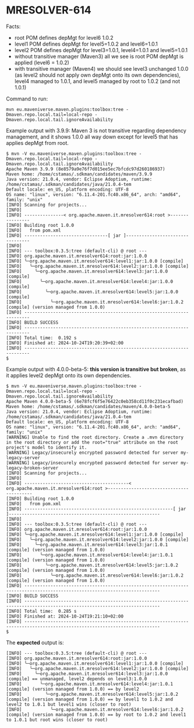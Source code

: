 # MRESOLVER-614

Facts:
* root POM defines depMgt for level6 1.0.2
* level1 POM defines depMgt for level5=1.0.2 and level6=1.0.1
* level2 POM defines depMgt for level3=1.0.1, level4=1.0.1 and level5=1.0.1
* without transitive manager (Maven3) all we see is root POM depMgt is applied (level6 = 1.0.2)
* with transitive manager (Maven4) we should see level3 unchanged 1.0.0 (as level2 should not apply own depMgt onto its own dependencies), level4 managed to 1.0.1, and level5 managed by root to 1.0.2 (and not 1.0.1)

Command to run:

```
mvn eu.maveniverse.maven.plugins:toolbox:tree -Dmaven.repo.local.tail=local-repo -Dmaven.repo.local.tail.ignoreAvailability
```

Example output with 3.9.9: Maven 3 is not transitive regarding dependency management, and it shows 1.0.0 all way down
except for level5 that has applies depMgt from root.
```
$ mvn -V eu.maveniverse.maven.plugins:toolbox:tree -Dmaven.repo.local.tail=local-repo -Dmaven.repo.local.tail.ignoreAvailability
Apache Maven 3.9.9 (8e8579a9e76f7d015ee5ec7bfcdc97d260186937)
Maven home: /home/cstamas/.sdkman/candidates/maven/3.9.9
Java version: 21.0.4, vendor: Eclipse Adoptium, runtime: /home/cstamas/.sdkman/candidates/java/21.0.4-tem
Default locale: en_US, platform encoding: UTF-8
OS name: "linux", version: "6.11.4-201.fc40.x86_64", arch: "amd64", family: "unix"
[INFO] Scanning for projects...
[INFO] 
[INFO] ---------------< org.apache.maven.it.mresolver614:root >----------------
[INFO] Building root 1.0.0
[INFO]   from pom.xml
[INFO] --------------------------------[ jar ]---------------------------------
[INFO] 
[INFO] --- toolbox:0.3.5:tree (default-cli) @ root ---
[INFO] org.apache.maven.it.mresolver614:root:jar:1.0.0
[INFO] ╰─org.apache.maven.it.mresolver614:level1:jar:1.0.0 [compile]
[INFO]   ╰─org.apache.maven.it.mresolver614:level2:jar:1.0.0 [compile]
[INFO]     ╰─org.apache.maven.it.mresolver614:level3:jar:1.0.0 [compile]
[INFO]       ╰─org.apache.maven.it.mresolver614:level4:jar:1.0.0 [compile]
[INFO]         ╰─org.apache.maven.it.mresolver614:level5:jar:1.0.0 [compile]
[INFO]           ╰─org.apache.maven.it.mresolver614:level6:jar:1.0.2 [compile] (version managed from 1.0.0)
[INFO] ------------------------------------------------------------------------
[INFO] BUILD SUCCESS
[INFO] ------------------------------------------------------------------------
[INFO] Total time:  0.192 s
[INFO] Finished at: 2024-10-24T19:20:39+02:00
[INFO] ------------------------------------------------------------------------
$ 
```

Example output with 4.0.0-beta-5: **this version is transitive but broken**, as it applies level2 depMgt onto its own
dependencies.
```
$ mvn -V eu.maveniverse.maven.plugins:toolbox:tree -Dmaven.repo.local.tail=local-repo -Dmaven.repo.local.tail.ignoreAvailability
Apache Maven 4.0.0-beta-5 (6e78fcf6f5e76422c0eb358cd11f0c231ecafbad)
Maven home: /home/cstamas/.sdkman/candidates/maven/4.0.0-beta-5
Java version: 21.0.4, vendor: Eclipse Adoptium, runtime: /home/cstamas/.sdkman/candidates/java/21.0.4-tem
Default locale: en_US, platform encoding: UTF-8
OS name: "linux", version: "6.11.4-201.fc40.x86_64", arch: "amd64", family: "unix"
[WARNING] Unable to find the root directory. Create a .mvn directory in the root directory or add the root="true" attribute on the root project's model to identify it.
[WARNING] Legacy/insecurely encrypted password detected for server my-legacy-server
[WARNING] Legacy/insecurely encrypted password detected for server my-legacy-broken-server
[INFO] Scanning for projects...
[INFO] 
[INFO] ----------------------------------------< org.apache.maven.it.mresolver614:root >-----------------------------------------
[INFO] Building root 1.0.0
[INFO]   from pom.xml
[INFO] ---------------------------------------------------------[ jar ]----------------------------------------------------------
[INFO] 
[INFO] --- toolbox:0.3.5:tree (default-cli) @ root ---
[INFO] org.apache.maven.it.mresolver614:root:jar:1.0.0
[INFO] ╰─org.apache.maven.it.mresolver614:level1:jar:1.0.0 [compile]
[INFO]   ╰─org.apache.maven.it.mresolver614:level2:jar:1.0.0 [compile]
[INFO]     ╰─org.apache.maven.it.mresolver614:level3:jar:1.0.1 [compile] (version managed from 1.0.0)
[INFO]       ╰─org.apache.maven.it.mresolver614:level4:jar:1.0.1 [compile] (version managed from 1.0.0)
[INFO]         ╰─org.apache.maven.it.mresolver614:level5:jar:1.0.2 [compile] (version managed from 1.0.0)
[INFO]           ╰─org.apache.maven.it.mresolver614:level6:jar:1.0.2 [compile] (version managed from 1.0.0)
[INFO] --------------------------------------------------------------------------------------------------------------------------
[INFO] BUILD SUCCESS
[INFO] --------------------------------------------------------------------------------------------------------------------------
[INFO] Total time:  0.285 s
[INFO] Finished at: 2024-10-24T19:21:10+02:00
[INFO] --------------------------------------------------------------------------------------------------------------------------
$ 
```

The **expected** output is:
```
[INFO] --- toolbox:0.3.5:tree (default-cli) @ root ---
[INFO] org.apache.maven.it.mresolver614:root:jar:1.0.0
[INFO] ╰─org.apache.maven.it.mresolver614:level1:jar:1.0.0 [compile]
[INFO]   ╰─org.apache.maven.it.mresolver614:level2:jar:1.0.0 [compile]
[INFO]     ╰─org.apache.maven.it.mresolver614:level3:jar:1.0.0 [compile] == unmanaged, level2 depends on level3:1.0.0
[INFO]       ╰─org.apache.maven.it.mresolver614:level4:jar:1.0.1 [compile] (version managed from 1.0.0) == by level2
[INFO]         ╰─org.apache.maven.it.mresolver614:level5:jar:1.0.2 [compile] (version managed from 1.0.0) == by level1 to 1.0.2 and level2 to 1.0.1 but level1 wins (closer to root)
[INFO]           ╰─org.apache.maven.it.mresolver614:level6:jar:1.0.2 [compile] (version managed from 1.0.0) == by root to 1.0.2 and level1 to 1.0.1 but root wins (closer to root)
```